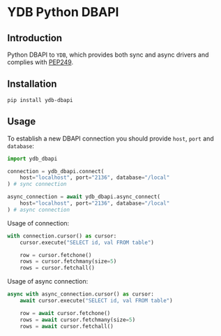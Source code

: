 # YDB Python DBAPI

## Introduction

Python DBAPI to `YDB`, which provides both sync and async drivers and complies with [PEP249](https://www.python.org/dev/peps/pep-0249/).

## Installation

```shell
pip install ydb-dbapi
```

## Usage

To establish a new DBAPI connection you should provide `host`, `port` and `database`:

```python
import ydb_dbapi

connection = ydb_dbapi.connect(
    host="localhost", port="2136", database="/local"
) # sync connection

async_connection = await ydb_dbapi.async_connect(
    host="localhost", port="2136", database="/local"
) # async connection
```

Usage of connection:

```python
with connection.cursor() as cursor:
    cursor.execute("SELECT id, val FROM table")

    row = cursor.fetchone()
    rows = cursor.fetchmany(size=5)
    rows = cursor.fetchall()
```

Usage of async connection:

```python
async with async_connection.cursor() as cursor:
    await cursor.execute("SELECT id, val FROM table")

    row = await cursor.fetchone()
    rows = await cursor.fetchmany(size=5)
    rows = await cursor.fetchall()
```
